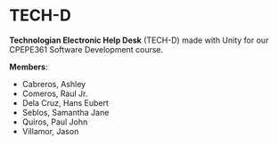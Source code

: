 # TECH-D
**Technologian Electronic Help Desk** (TECH-D) made with Unity for our CPEPE361 Software Development course.
 
 
**Members**:
+ Cabreros, Ashley
+ Comeros, Raul Jr.
+ Dela Cruz, Hans Eubert
+ Seblos, Samantha Jane
+ Quiros, Paul John
+ Villamor, Jason
